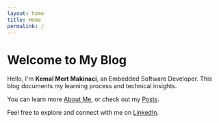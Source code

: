 ```yaml
---
layout: home
title: Home
permalink: /
---
```


# Welcome to My Blog

Hello, I'm **Kemal Mert Makinaci**, an Embedded Software Developer. This blog documents my learning process and technical insights.

You can learn more [About Me](/about), or check out my [Posts](/posts).

Feel free to explore and connect with me on [LinkedIn](https://linkedin.com/in/kemalmertmakinaci).

